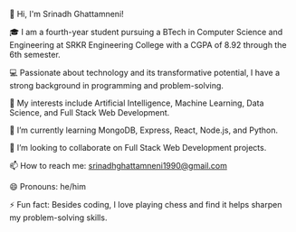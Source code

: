 👋 Hi, I'm Srinadh Ghattamneni!

🎓 I am a fourth-year student pursuing a BTech in Computer Science and Engineering at SRKR Engineering College with a CGPA of 8.92 through the 6th semester.

💻 Passionate about technology and its transformative potential, I have a strong background in programming and problem-solving.

🌟 My interests include Artificial Intelligence, Machine Learning, Data Science, and Full Stack Web Development.

🌱 I’m currently learning MongoDB, Express, React, Node.js, and Python.

💞️ I’m looking to collaborate on Full Stack Web Development projects.

📫 How to reach me: srinadhghattamneni1990@gmail.com

😄 Pronouns: he/him

⚡ Fun fact: Besides coding, I love playing chess and find it helps sharpen my problem-solving skills.
<!---
srinadh-ghattamneni/srinadh-ghattamneni is a ✨ special ✨ repository because its `README.md` (this file) appears on your GitHub profile.
You can click the Preview link to take a look at your changes.
--->
